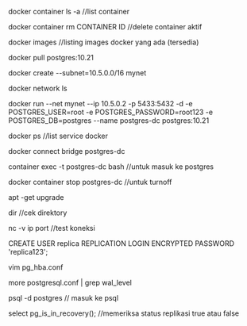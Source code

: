 docker container ls -a
//list container

docker container rm CONTAINER ID
//delete container aktif

docker images
//listing images docker yang ada (tersedia)

docker pull postgres:10.21

docker create --subnet=10.5.0.0/16 mynet

docker network ls

docker run --net mynet --ip 10.5.0.2 -p 5433:5432 -d -e POSTGRES_USER=root -e POSTGRES_PASSWORD=root123 -e POSTGRES_DB=postgres --name postgres-dc postgres:10.21

docker ps 
//list service docker

docker connect bridge postgres-dc

container exec -t postgres-dc bash
//untuk masuk ke postgres

docker container stop postgres-dc
//untuk turnoff

apt -get upgrade

dir
//cek direktory

nc -v ip port
//test koneksi 

CREATE USER replica REPLICATION LOGIN ENCRYPTED PASSWORD 'replica123';

vim pg_hba.conf

more postgresql.conf | grep wal_level

psql -d postgres
// masuk ke psql

select pg_is_in_recovery();
//memeriksa status replikasi true atau false



